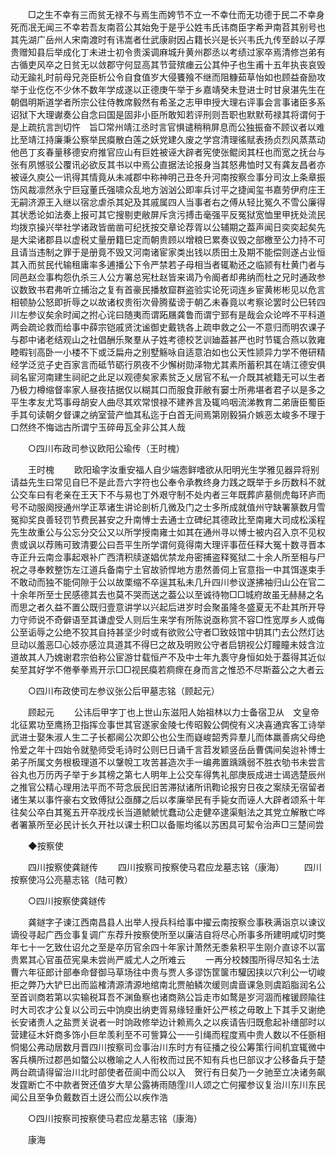 <!-- { "loadSidebar": true } -->
　　□之生不幸有三而贫无禄不与焉生而姱节不立一不幸仕而无功德于民二不幸身死而冺无闻三不幸若吾友南苕公其始免于是乎公姓韦氏讳商臣字希尹南苕其别号也其先湖广岳州人宋南渡时有讳嵩者仕武康尉因占籍长兴是长兴韦氏九传至龄以子厚贵赠知县后举成化丁未进士初令贵溪调麻城升黄州郡丞以考绩过家卒焉清修岂弟有古循吏风卒之日贫无以敛郡守何显高其节营殡瘗云公其仲子也生甫十五年执丧哀毁动无踰礼时前母兄尧臣析公令自食值岁大侵饔飱不继而阻糠茹草怡如也顾益奋励攻举于业仡仡不少休不数年学成遂以正德庚午举于乡嘉靖癸未登进士时甘泉湛先生在　朝倡明斯道学者所宗公往侍教席毅然有希圣之志甲申授大理右评事会言事诸臣多系　诏狱下大理谳奏公自念曰国是固非小臣所敢知若评刑则吾职也默默苟禄其将谓何于是上疏抗言剀切忤　旨□常州靖江丞时言官惧谴稍稍屏息而公独振奋不顾议者以难比至靖江持廉秉公察举民瘼散白莲之妖党建久废之学宫清理徭赋表扬贞烈风蒸蒸动他邑丁亥春量移德安府推官应山有巨姓被诬大辟者宪使张鲲闵其枉也而宽之抚台与张有夙憾驳公覆讯必欲反其书以中焉公直据法论报身当其怒弗恤时又有龚友昌者亦被诬久庾公一讯得其情竟从未减郡中称神明己丑冬升河南按察佥事分司汝上条章振饬风裁凛然永宁巨寇董氏强啸众乱地方汹汹公即率兵讨平之捷闻玺书嘉劳伊府庄王无嗣济源王入继以宿忿虐杀其妃及其戚属四人当事者右之傅从轻比冤久不雪公廉得其状悉论如法奏上报可其它搜剔吏敝屏斥贪污搏击毫强平反冤狱宽恤里甲抚处流民均拨京操兴举社学诸政皆凿凿可纪抚按交章论荐胥以公辅期之葢声闻日奕奕起矣先是大梁诸郡县以虚税丈量册籍巳定而朝贵顾以增粮巳累奏议毁之部檄至公力持不可且请当违制之罪于是册竟不毁又河南诸宦家类出钱以质田土及期不能偿则遂占业恒其入而贫民代输租庸率多逋播公下令严禁若子母相当者辄勒还之临颕有杜黄门者与同邑赵佥事构怨仇杀三人公方署总宪杜赵皆来谒乃令阍者却弗纳而杜之兄时通政参议数致书君弗听立捕治之复有首豪民播敖窟群盗验实论死词连乡宦黄彬彬见以危言相顿胁公怒即折辱之以故诸权贵衔次骨腾蜚谤于朝乙未春竟以考察论罢时公巳转四川左参议矣余时闻之拊心诧曰随夷而谓跖屩龚鲁而谓宁郅有是哉会众论哗不平科道两会疏论救而给事中薛宗铠戚贤沈谧御史戴铣各上疏申救之公一不意归而明农课子与郡中诸老结观山之社倡酬乐聚羣从子姓考德校艺训廸葢甚严也时节辄合燕以敦雍睦暇钊高卧一小楼不下或泛扁舟之别墅觞咏自适意泊如也公天性颕异力学不倦研精经学泛览子史百家言而砥节砺行夙夜不少懈树勋泽物尤其素所蓄积其在靖江德安俱祠名宦河南建生祠祀之此足以观德矣家素贫乏乂居官不私一介既其裭籍无可以生者乃极力樽缩督率家人昼夜拮据仅以糊其口而服食菲敝有窭士所弗堪者君子以是多之平生孝友尤笃事母胡安人曲尽其欢常恨禄不建养言及辄呜咽流涕教育二弟唐臣蜀臣手其句读朝夕督课之纳室营产恤其私迄于白首无间焉第刚毅狷介嫉恶太峻多不理于口然终不悔诎古所谓宁玉碎毋瓦全非公其人哉 

　　○四川布政司参议欧阳公瑜传（王时槐） 

　　王时槐 
　　欧阳瑜字汝重安福人自少端悫鲜嗜欲从阳明光生学雅见器异将别请益先生曰常见自巳不是此吾六字符也公奉令承教终身力践之既举于乡历数科不就公交车曰有老亲在王天下不与易也丁外艰守制不处内者三年既葬庐墓侧虎每环庐而号不动服阕授通州学正萃诸生讲论剖析几微及门之士多所成就值州守缺署篆数月雪冤抑奖良善轻罚节费民甚安之升南愽士去通士立碑纪其德政比至南雍大司成松溪程先生故重公与公忘分交公又以所学授南雍士如其在通州寻以愽士被内召入京不见权贵或讽以荐贿可致清要公曰吾平生所学谓何竟得南大理评事莅任释大冤十数寻晋本寺正升云南佥事起艰补广西清积牍遂娼优禁龙舟密捕盗释冤狱二十余人所至相与尸祝之寻奉敕整饬左江道兵备南宁土官故骄悍地方患然善伺上官意指一中其饵遂束手不敢动而独不能伺隙于公以故栗缩不卒逞其私未几升四川参议遂拂袖归山公在官二十余年所至士民感德其去也莫不哭而送之葢公以至诚待物□□城府故虽无赫赫之名而思之者久益不置公既归壹意讲学以兴起后进岁时会聚虽隆冬盛夏无不赴其所开导力守师说不奇僻语至其谦虚受人则后生来学有所陈说亟称赏不容□性宽厚乡人或侮公至诟辱之公绝不狡其自持甚坚少时或有欲败公守者□致妓馆中钥其门去公然灯达旦动以羞恶□心妓亦感泣具道其不得巳之故及明败公守者启钥视公灯瞳瞳未妓含泣道故其人乃媿谢君宗伯称公宦游廿载恒产不及中士年九袠守身恒如处于葢得其近似矣至其好学不倦拳拳焉开示□□视民瘼若痌瘝在身而言之惟恐不尽斯葢公之大者云 

　　○四川布政使司左参议张公后甲墓志铭（顾起元） 

　　顾起元 
　　公讳后甲字丁也上世山东滋阳人始祖林以力士备宿卫从　文皇帝北征累功至鹰扬卫指挥佥事世其官遂家金陵七传昭毅公倜傥有义决喜通宾客工诗举武进士娶朱淑人生二子长都阃公次即公也公生而嶷峻韶秀异羣儿而体羸善病父母绝怜爱之年十四始令就塾师受毛诗时公则巳日诵千言苕发颖竖岳岳曹偶间矣迨补博士弟子所属文务根极理道不以鞶帨工攻苦甚造次手一编弗置踽踽弱不胜衣劬书未尝言谷丸也万历丙子举于乡其榜之第七人明年上公交车得隽礼部庚辰成进士谒选楚辰州之推官公精心理用法平而不苛念辰民旧苦滞狱诸所讯鞫论报穷日夜之案牍无宿留者诸生某以事忤豪右文致傅狱公亟醳之后以孝廉举民有手毙女而诬人大辟者颂系十年往矣公卒白其冤五开卒戕戍长当道虩虩忧蠢动公走健卒逮渠魁法之其党立解散亡哗者署篆所至必民计长久开社以课士积□以备赈均徭以苏困具可絜令治声□三楚间尝 

　　◆按察使 

　　四川按察使龚鐩传 
　　四川按察司按察使马君应龙墓志铭（康海） 
　　四川按察使冯公亮墓志铭（陆可教） 

　　○四川按察使龚鐩传 

　　龚鐩字子谏江西南昌县人出举人授兵科给事中擢云南按察佥事秩满诣京以谏议谪役寻起广西佥事复调广东荐升按察使所至以廉洁自将尽心所事多所建明咸切时獘年七十一乞致仕诏允之至是卒历官余四十年家计萧然无黍絫积平生刚介直谅不以富贵累其心官虽莅宪臬未尝尚严威尤人之所难云 
　　一再分校棘围所得尽知名士法曹六年征郎计部奉命督御马草场往中贵与贾人多谬饬筐箧市驩因挟以穴利公一切峻拒之弊乃大铲巳出而监榷清源清源地绾南北贾舶鳞次缓则虞啬课急则虞蹈脂润名公至首训商若第以实输税耳吾不渊鱼察也诸商熟公旨走市如鹜是岁河涸而榷锾顾隃往时大司农才公复以公司云中饷庾出纳吏胥易缘轻重奸公严核之毋敢上下其手又谢绝长安诸贵人之盐贾关说者一时饷政修举边计赖焉久之以疾请告归既愈起补缮部时以营建征木奸商多饰小巨牟羡利至不可訾算公一一引绳而程度焉中贵人数以不任斵相恫愒公弗动居数月晋四川按察司佥事治川东时方有征播之役公筹策行间机宜辄微中客兵横所过郡邑如螫公以檄喻之人人衔枚而过民不知有兵也巳部议才公移备兵于楚两台疏请得留治川北时部使者莅阆中而公以入　贺行有日矣乃一夕驰至立决诸务飙发霆断亡不中款者贺还值岁大旱公露祷雨随霔川人颂之亡何擢参议复治川东川东民闻公且至争负戴数百土迓公而公以疾作浩 

　　○四川按察司按察使马君应龙墓志铭（康海） 

　　康海 
